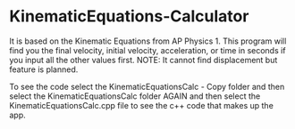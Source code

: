 # KinematicEquations-Calculator
It is based on the Kinematic Equations from AP Physics 1. This program will find you the final velocity, initial velocity, acceleration, or time in seconds if you input all the other values first. NOTE: It cannot find displacement but feature is planned.

To see the code select the KinematicEquationsCalc - Copy folder and then select the KinematicEquationsCalc folder AGAIN
and then select the KinematicEquationsCalc.cpp file to see the c++ code that makes up the app.
